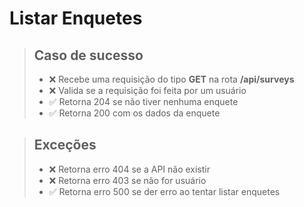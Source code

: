 # Listar Enquetes

> ## Caso de sucesso
> - ❌ Recebe uma requisição do tipo **GET** na rota **/api/surveys** 
> - ❌ Valida se a requisição foi feita por um usuário
> - ✅ Retorna 204 se não tiver nenhuma enquete
> - ✅ Retorna 200 com os dados da enquete

> ## Exceções
> - ❌ Retorna erro 404 se a API não existir
> - ❌ Retorna erro 403 se não for usuário
> - ✅ Retorna erro 500 se der erro ao tentar listar enquetes